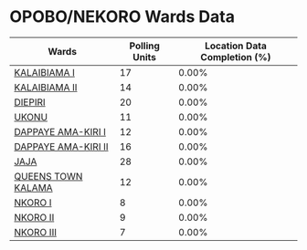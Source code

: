 
# OPOBO/NEKORO Wards Data

| Wards | Polling Units | Location Data Completion (%) |
| ---- | ----- | ------- |
| [KALAIBIAMA I](./wards/18860-kalaibiama-i) | 17 | 0.00% |
| [KALAIBIAMA II](./wards/18861-kalaibiama-ii) | 14 | 0.00% |
| [DIEPIRI](./wards/18862-diepiri) | 20 | 0.00% |
| [UKONU](./wards/18863-ukonu) | 11 | 0.00% |
| [DAPPAYE AMA-KIRI I](./wards/18864-dappaye-ama-kiri-i) | 12 | 0.00% |
| [DAPPAYE AMA-KIRI II](./wards/18865-dappaye-ama-kiri-ii) | 16 | 0.00% |
| [JAJA](./wards/18866-jaja) | 28 | 0.00% |
| [QUEENS TOWN KALAMA](./wards/18867-queens-town-kalama) | 12 | 0.00% |
| [NKORO I](./wards/18868-nkoro-i) | 8 | 0.00% |
| [NKORO II](./wards/18869-nkoro-ii) | 9 | 0.00% |
| [NKORO III](./wards/18870-nkoro-iii) | 7 | 0.00% |





